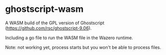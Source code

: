 # ghostscript-wasm

A WASM build of the GPL version of Ghostscript (https://github.com/rsc/ghostscript-9.06).

Including a go file to run the WASM file in the Wazero runtime.

Note: not working yet, process starts but you won't be able to process files.
